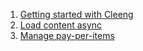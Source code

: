 1. [Getting started with Cleeng](wiki/Tutorials/01%20Getting%20started%20with%20Cleeng/Getting%20started%20with%20Cleeng)
2. [Load content async](wiki/Tutorials/02%20Loading%20content%20async/02%20Load%20content%20async)
3. [Manage pay-per-items](wiki/Tutorials/03%20Manage%20pay-per-items/03%20Manage%20pay-per-items)